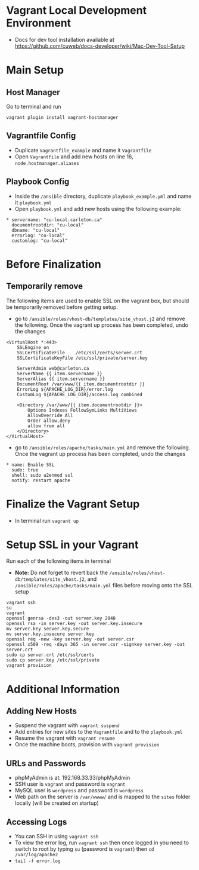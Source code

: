# Vagrant Local Development Environment
* Docs for dev tool installation available at https://github.com/cuweb/docs-developer/wiki/Mac-Dev-Tool-Setup

# Main Setup

## Host Manager
Go to terminal and run
```
vagrant plugin install vagrant-hostmanager
```

## Vagrantfile Config
* Duplicate `Vagrantfile_example` and name it `Vagrantfile`
* Open `Vagrantfile` and add new hosts on line 16, `node.hostmanager.aliases`

## Playbook Config
* Inside the `/ansible` directory, duplicate `playbook_example.yml` and name it `playbook.yml`
* Open `playbook.yml` and add new hosts using the following example:

```
* servername: "cu-local.carleton.ca"
  documentrootdir: "cu-local"
  dbname: "cu-local"
  errorlog: "cu-local"
  customlog: "cu-local"
```

# Before Finalization

## Temporarily remove
The following items are used to enable SSL on the vagrant box, but should be temporarily removed before getting setup.

* go to `/ansible/roles/vhost-db/templates/site_vhost.j2` and remove the following. Once the vagrant up process has been completed, undo the changes

```
<VirtualHost *:443>
    SSLEngine on
    SSLCertificateFile    /etc/ssl/certs/server.crt
    SSLCertificateKeyFile /etc/ssl/private/server.key

    ServerAdmin web@carleton.ca
    ServerName {{ item.servername }}
    ServerAlias {{ item.servername }}
    DocumentRoot /var/www/{{ item.documentrootdir }}
    ErrorLog ${APACHE_LOG_DIR}/error.log
    CustomLog ${APACHE_LOG_DIR}/access.log combined

    <Directory /var/www/{{ item.documentrootdir }}>
        Options Indexes FollowSymLinks MultiViews
        AllowOverride All
        Order allow,deny
        allow from all
    </Directory>
</VirtualHost>
```

* go to `/ansible/roles/apache/tasks/main.yml` and remove the following. Once the vagrant up process has been completed, undo the changes

```
* name: Enable SSL
  sudo: true
  shell: sudo a2enmod ssl
  notify: restart apache
```

# Finalize the Vagrant Setup
* In terminal run `vagrant up`

# Setup SSL in your Vagrant
Run each of the following items in terminal
* **Note:** Do not forget to revert back the `/ansible/roles/vhost-db/templates/site_vhost.j2`, and `/ansible/roles/apache/tasks/main.yml` files before moving onto the SSL setup
```
vagrant ssh
su
vagrant
openssl genrsa -des3 -out server.key 2048
openssl rsa -in server.key -out server.key.insecure
mv server.key server.key.secure
mv server.key.insecure server.key
openssl req -new -key server.key -out server.csr
openssl x509 -req -days 365 -in server.csr -signkey server.key -out server.crt
sudo cp server.crt /etc/ssl/certs
sudo cp server.key /etc/ssl/private
vagrant provision
```
# Additional Information

## Adding New Hosts
* Suspend the vagrant with `vagrant suspend`
* Add entries for new sites to the `Vagrantfile` and to the `playbook.yml`
* Resume the vagrant with `vagrant resume`
* Once the machine boots, provision with `vagrant provision`

## URLs and Passwords
* phpMyAdmin is at: 192.168.33.33/phpMyAdmin
* SSH user is `vagrant` and password is `vagrant`
* MySQL user is `wordpress` and password is `wordpress`
* Web path on the server is `/var/wwww/` and is mapped to the `sites` folder locally (will be created on startup)

## Accessing Logs
* You can SSH in using `vagrant ssh`
* To view the error log, run `vagrant ssh` then once logged in you need to switch to root by typing `su` (password is `vagrant`) then `cd /var/log/apache2`
* `tail -f error.log`